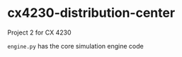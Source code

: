 # cx4230-distribution-center
Project 2 for CX 4230

`engine.py` has the core simulation engine code
